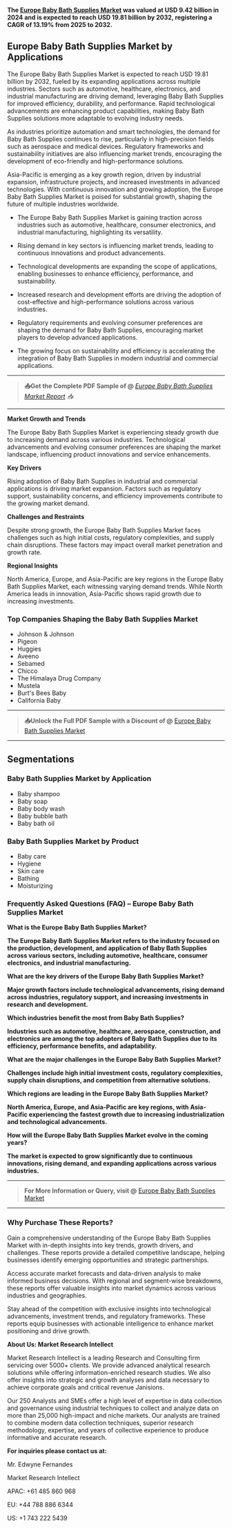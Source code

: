<p><strong>The <a href="https://www.marketresearchintellect.com/download-sample/?rid=575565&amp;utm_source=Pulse-April-Europe&amp;utm_medium=852">Europe Baby Bath Supplies Market</a> was valued at USD 9.42 billion in 2024 and is expected to reach USD 19.81 billion by 2032, registering a CAGR of 13.19% from 2025 to 2032.</strong></p><h2>Europe Baby Bath Supplies Market by Applications&nbsp;</h2><p><p>The Europe Baby Bath Supplies Market is expected to reach USD 19.81 billion by 2032, fueled by its expanding applications across multiple industries. Sectors such as automotive, healthcare, electronics, and industrial manufacturing are driving demand, leveraging Baby Bath Supplies for improved efficiency, durability, and performance. Rapid technological advancements are enhancing product capabilities, making Baby Bath Supplies solutions more adaptable to evolving industry needs.</p><p>As industries prioritize automation and smart technologies, the demand for Baby Bath Supplies continues to rise, particularly in high-precision fields such as aerospace and medical devices. Regulatory frameworks and sustainability initiatives are also influencing market trends, encouraging the development of eco-friendly and high-performance solutions.</p><p>Asia-Pacific is emerging as a key growth region, driven by industrial expansion, infrastructure projects, and increased investments in advanced technologies. With continuous innovation and growing adoption, the Europe Baby Bath Supplies Market is poised for substantial growth, shaping the future of multiple industries worldwide.</p></p><ul><li><p>The Europe Baby Bath Supplies Market is gaining traction across industries such as automotive, healthcare, consumer electronics, and industrial manufacturing, highlighting its versatility.</p></li><li><p>Rising demand in key sectors is influencing market trends, leading to continuous innovations and product advancements.</p></li><li><p>Technological developments are expanding the scope of applications, enabling businesses to enhance efficiency, performance, and sustainability.</p></li><li><p>Increased research and development efforts are driving the adoption of cost-effective and high-performance solutions across various industries.</p></li><li><p>Regulatory requirements and evolving consumer preferences are shaping the demand for Baby Bath Supplies, encouraging market players to develop advanced applications.</p></li><li><p>The growing focus on sustainability and efficiency is accelerating the integration of Baby Bath Supplies in modern industrial and commercial applications.</p></li></ul><hr /><blockquote><p><strong><span class="font-[700]">📥Get the Complete PDF Sample of @ </span></strong><em><span class="font-[700]"><a href="https://www.marketresearchintellect.com/download-sample/?rid=575565&amp;utm_source=Pulse-April-Europe&amp;utm_medium=852" target="_blank" data-tracking-control-name="article-ssr-frontend-pulse_little-text-block" data-tracking-will-navigate="" data-test-link="">Europe Baby Bath Supplies Market Report</a>&nbsp;📥</span></em></p></blockquote><hr /><p class="" data-start="77" data-end="360"><strong data-start="77" data-end="105">Market Growth and Trends</strong></p><p class="" data-start="77" data-end="360">The Europe Baby Bath Supplies Market is experiencing steady growth due to increasing demand across various industries. Technological advancements and evolving consumer preferences are shaping the market landscape, influencing product innovations and service enhancements.</p><p class="" data-start="362" data-end="606"><strong data-start="362" data-end="377">Key Drivers</strong></p><p class="" data-start="362" data-end="606">Rising adoption of Baby Bath Supplies in industrial and commercial applications is driving market expansion. Factors such as regulatory support, sustainability concerns, and efficiency improvements contribute to the growing market demand.</p><p class="" data-start="608" data-end="849"><strong data-start="608" data-end="637">Challenges and Restraints</strong></p><p class="" data-start="608" data-end="849">Despite strong growth, the Europe Baby Bath Supplies Market faces challenges such as high initial costs, regulatory complexities, and supply chain disruptions. These factors may impact overall market penetration and growth rate.</p><p class="" data-start="851" data-end="1095"><strong data-start="851" data-end="872">Regional Insights</strong></p><p class="" data-start="851" data-end="1095">North America, Europe, and Asia-Pacific are key regions in the Europe Baby Bath Supplies Market, each witnessing varying demand trends. While North America leads in innovation, Asia-Pacific shows rapid growth due to increasing investments.</p><p><h3>Top Companies Shaping the Baby Bath Supplies Market </h3><ul><li>Johnson & Johnson</li><li> Pigeon</li><li> Huggies</li><li> Aveeno</li><li> Sebamed</li><li> Chicco</li><li> The Himalaya Drug Company</li><li> Mustela</li><li> Burt's Bees Baby</li><li> California Baby</li></ul></p><hr /><blockquote><p><strong>📥Unlock the Full PDF Sample with a Discount of @</strong> <a href="https://www.marketresearchintellect.com/ask-for-discount/?rid=575565&amp;utm_source=Pulse-April-Europe&amp;utm_medium=852">Europe Baby Bath Supplies Market</a></p></blockquote><hr /><p><h2>Segmentations</h2><h3>Baby Bath Supplies Market by Application</h3><ul><li>Baby shampoo</li><li> Baby soap</li><li> Baby body wash</li><li> Baby bubble bath</li><li> Baby bath oil</li></ul><h3>Baby Bath Supplies Market by Product</h3><ul><li>Baby care</li><li> Hygiene</li><li> Skin care</li><li> Bathing</li><li> Moisturizing</li></ul></p><h3><strong>Frequently Asked Questions (FAQ) &ndash; Europe Baby Bath Supplies Market</strong></h3><p><strong>What is the Europe Baby Bath Supplies Market?</strong></p><p><strong>The Europe Baby Bath Supplies Market refers to the industry focused on the production, development, and application of Baby Bath Supplies across various sectors, including automotive, healthcare, consumer electronics, and industrial manufacturing.</strong></p><p><strong>What are the key drivers of the Europe Baby Bath Supplies Market?</strong></p><p><strong>Major growth factors include technological advancements, rising demand across industries, regulatory support, and increasing investments in research and development.</strong></p><p><strong>Which industries benefit the most from Baby Bath Supplies?</strong></p><p><strong>Industries such as automotive, healthcare, aerospace, construction, and electronics are among the top adopters of Baby Bath Supplies due to its efficiency, performance benefits, and adaptability.</strong></p><p><strong>What are the major challenges in the Europe Baby Bath Supplies Market?</strong></p><p><strong>Challenges include high initial investment costs, regulatory complexities, supply chain disruptions, and competition from alternative solutions.</strong></p><p><strong>Which regions are leading in the Europe Baby Bath Supplies Market?</strong></p><p><strong>North America, Europe, and Asia-Pacific are key regions, with Asia-Pacific experiencing the fastest growth due to increasing industrialization and technological advancements.</strong></p><p><strong>How will the Europe Baby Bath Supplies Market evolve in the coming years?</strong></p><p><strong>The market is expected to grow significantly due to continuous innovations, rising demand, and expanding applications across various industries.</strong></p><hr /><blockquote><p><span class="font-[700]"><strong>For More Information or Query, visit&nbsp;@</strong>&nbsp;</span><span class="font-[700]"><a href="https://www.marketresearchintellect.com/product/global-baby-bath-supplies-market-size-forecast/?utm_source=Linkedin&utm_medium=852" target="_blank" data-tracking-control-name="article-ssr-frontend-pulse_little-text-block" data-tracking-will-navigate="" data-test-link="">Europe Baby Bath Supplies Market</a></span></p></blockquote><hr /><h3><strong data-start="0" data-end="31">Why Purchase These Reports?</strong></h3><p class="" data-start="35" data-end="297">Gain a comprehensive understanding of the Europe Baby Bath Supplies Market with in-depth insights into key trends, growth drivers, and challenges. These reports provide a detailed competitive landscape, helping businesses identify emerging opportunities and strategic partnerships.</p><p class="" data-start="299" data-end="540">Access accurate market forecasts and data-driven analysis to make informed business decisions. With regional and segment-wise breakdowns, these reports offer valuable insights into market dynamics across various industries and geographies.</p><p class="" data-start="542" data-end="784">Stay ahead of the competition with exclusive insights into technological advancements, investment trends, and regulatory frameworks. These reports equip businesses with actionable intelligence to enhance market positioning and drive growth.</p><p><strong><span class="font-[700]">About Us: Market Research Intellect</span></strong></p><p><span class="">Market Research Intellect is a leading Research and Consulting firm servicing over 5000+ clients. We provide advanced analytical research solutions while offering information-enriched research studies.&nbsp;</span>We also offer insights into strategic and growth analyses and data necessary to achieve corporate goals and critical revenue Janisions.</p><p><span class="">Our 250 Analysts and SMEs offer a high level of expertise in data collection and governance using industrial techniques to collect and analyze data on more than 25,000 high-impact and niche markets. Our analysts are trained to combine modern data collection techniques, superior research methodology, expertise, and years of collective experience to produce informative and accurate research.</span></p><p><strong>For inquiries please contact us at:</strong></p><p>Mr. Edwyne Fernandes</p><p>Market Research Intellect</p><p>APAC: +61 485 860 968</p><p>EU: +44 788 886 6344</p><p>US: +1 743 222 5439</p>